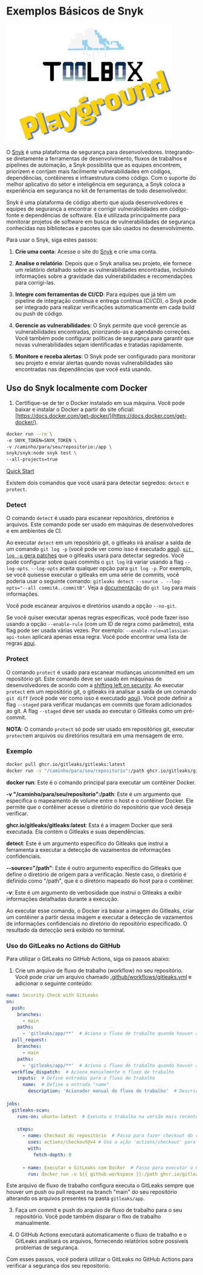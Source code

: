# Exemplos Básicos de Snyk

![Toolbox Playground](../img/toolbox-playground.png)

O [Snyk](https://snyk.io/pt-BR/) é uma plataforma de segurança para desenvolvedores. Integrando-se diretamente a ferramentas de desenvolvimento, fluxos de trabalhos e pipelines de automação, a Snyk possibilita que as equipes encontrem, priorizem e corrijam mais facilmente vulnerabilidades em códigos, dependências, contêineres e infraestrutura como código. Com o suporte do melhor aplicativo do setor e inteligência em segurança, a Snyk coloca a experiência em segurança no kit de ferramentas de todo desenvolvedor.

 Snyk é uma plataforma de código aberto que ajuda desenvolvedores e equipes de segurança a encontrar e corrigir vulnerabilidades em código-fonte e dependências de software. Ela é utilizada principalmente para monitorar projetos de software em busca de vulnerabilidades de segurança conhecidas nas bibliotecas e pacotes que são usados no desenvolvimento.

Para usar o Snyk, siga estes passos:

1. **Crie uma conta**: Acesse o site do [Snyk](https://app.snyk.io/signup) e crie uma conta.

4. **Analise o relatório**: Depois que o Snyk analisa seu projeto, ele fornece um relatório detalhado sobre as vulnerabilidades encontradas, incluindo informações sobre a gravidade das vulnerabilidades e recomendações para corrigi-las.

5. **Integre com ferramentas de CI/CD**: Para equipes que já têm um pipeline de integração contínua e entrega contínua (CI/CD), o Snyk pode ser integrado para realizar verificações automaticamente em cada build ou push de código.

6. **Gerencie as vulnerabilidades**: O Snyk permite que você gerencie as vulnerabilidades encontradas, priorizando-as e agendando correções. Você também pode configurar políticas de segurança para garantir que novas vulnerabilidades sejam identificadas e tratadas rapidamente.

7. **Monitore e receba alertas**: O Snyk pode ser configurado para monitorar seu projeto e enviar alertas quando novas vulnerabilidades são encontradas nas dependências que você está usando.

## Uso do Snyk localmente com Docker

1. Certifique-se de ter o Docker instalado em sua máquina. Você pode baixar e instalar o Docker a partir do site oficial: [https://docs.docker.com/get-docker/](https://docs.docker.com/get-docker/).


```bash
docker run --rm \
-e SNYK_TOKEN=SNYK_TOKEN \
-v /caminho/para/seu/repositorio:/app \
snyk/snyk:node snyk test \
--all-projects=true
```

[Quick Start](https://docs.snyk.io/getting-started/quickstart)

Existem dois comandos que você usará para detectar segredos: `detect` e `protect`.

### Detect

 O comando `detect` é usado para escanear repositórios, diretórios e arquivos. Este comando pode ser usado em máquinas de desenvolvedores e em ambientes de CI.

Ao executar `detect` em um repositório git, o gitleaks irá analisar a saída de um comando `git log -p` (você pode ver como isso é executado [aqui](https://github.com/zricethezav/gitleaks/blob/7240e16769b92d2a1b137c17d6bf9d55a8562899/git/git.go#L17-L25)). [`git log -p` gera patches](https://git-scm.com/docs/git-log#_generating_patch_text_with_p) que o gitleaks usará para detectar segredos. Você pode configurar sobre quais commits o `git log` irá variar usando a flag `--log-opts`. `--log-opts` aceita qualquer opção para `git log -p`. Por exemplo, se você quisesse executar o gitleaks em uma série de commits, você poderia usar o seguinte comando: `gitleaks detect --source . --log-opts="--all commitA..commitB"`. Veja a [documentação](https://git-scm.com/docs/git-log) do `git log` para mais informações.

Você pode escanear arquivos e diretórios usando a opção `--no-git`.

Se você quiser executar apenas regras específicas, você pode fazer isso usando a opção `--enable-rule` (com um ID de regra como parâmetro), esta flag pode ser usada várias vezes. Por exemplo: `--enable-rule=atlassian-api-token` aplicará apenas essa regra. Você pode encontrar uma lista de regras [aqui](https://github.com/gitleaks/gitleaks/blob/master/config/gitleaks.toml).

### Protect

 O comando `protect` é usado para escanear mudanças uncommitted em um repositório git. Este comando deve ser usado em máquinas de desenvolvedores de acordo com a [shifting left on security](https://cloud.google.com/architecture/devops/devops-tech-shifting-left-on-security). Ao executar `protect` em um repositório git, o gitleaks irá analisar a saída de um comando `git diff` (você pode ver como isso é executado [aqui](https://github.com/zricethezav/gitleaks/blob/7240e16769b92d2a1b137c17d6bf9d55a8562899/git/git.go#L48-L49)). Você pode definir a flag `--staged` para verificar mudanças em commits que foram adicionados ao git. A flag `--staged` deve ser usada ao executar o Gitleaks como um pré-commit.

 **NOTA**: O comando `protect` só pode ser usado em repositórios git, executar `protect`em arquivos ou diretórios resultará em uma mensagem de erro.

### Exemplo

 ```bash
docker pull ghcr.io/gitleaks/gitleaks:latest
docker run -v "/caminho/para/seu/repositorio":/path ghcr.io/gitleaks/gitleaks:latest detect --source="/path" -v
```

**docker run**: Este é o comando principal para executar um contêiner Docker.

**-v "/caminho/para/seu/repositorio":/path**: Este é um argumento que especifica o mapeamento de volume entre o host e o contêiner Docker. Ele permite que o contêiner acesse o diretório do repositório que você deseja verificar.

**ghcr.io/gitleaks/gitleaks:latest**: Esta é a imagem Docker que será executada. Ela contém o Gitleaks e suas dependências.

**detect**: Este é um argumento específico do Gitleaks que instrui a ferramenta a executar a detecção de vazamentos de informações confidenciais.

**--source="/path"**: Este é outro argumento específico do Gitleaks que define o diretório de origem para a verificação. Neste caso, o diretório é definido como "/path", que é o diretório mapeado do host para o contêiner.

**-v**: Este é um argumento de verbosidade que instrui o Gitleaks a exibir informações detalhadas durante a execução.

Ao executar esse comando, o Docker irá baixar a imagem do Gitleaks, criar um contêiner a partir dessa imagem e executar a detecção de vazamentos de informações confidenciais no diretório do repositório especificado. O resultado da detecção será exibido no terminal.


### Uso do GitLeaks no Actions do GitHub

Para utilizar o GitLeaks no GitHub Actions, siga os passos abaixo:

1. Crie um arquivo de fluxo de trabalho (workflow) no seu repositório. Você pode criar um arquivo chamado [.github/workflows/gitleaks.yml](../.github/workflows/gitleaks.yaml) e adicionar o seguinte conteúdo:

```yaml
name: Security Check with GitLeaks
on:
  push:
    branches:
      - main
    paths:
      - 'gitleaks/app/**'  # Aciona o fluxo de trabalho quando houver alterações no diretório 'gitleaks/app'
  pull_request:
    branches:
      - main
    paths:
      - 'gitleaks/app/**'  # Aciona o fluxo de trabalho quando houver alterações no diretório 'gitleaks/app'
  workflow_dispatch:  # Aciona manualmente o fluxo de trabalho
    inputs:  # Define entradas para o fluxo de trabalho
      name:  # Define a entrada "name"
        description: 'Acionador manual do fluxo de trabalho'  # Descrição da entrada

jobs:
  gitleaks-scan:
    runs-on: ubuntu-latest  # Executa o trabalho na versão mais recente do Ubuntu

    steps:
      - name: Checkout do repositório  # Passo para fazer checkout do repositório
        uses: actions/checkout@v4 # Usa a ação 'actions/checkout' para fazer checkout do repositório
        with:
          fetch-depth: 0

      - name: Executar o GitLeaks com Docker  # Passo para executar o GitLeaks com Docker
        run: docker run -v ${{ github.workspace }}:/path ghcr.io/gitleaks/gitleaks:latest detect --source="/path" -v # Executa o GitLeaks com Docker no diretório 'gitleaks/app'

```

Este arquivo de fluxo de trabalho configura executa o GitLeaks sempre que houver um push ou pull request na branch "main" do seu repositório alterando os arquivos presentes na pasta `gitleaks/app`.

3. Faça um commit e push do arquivo de fluxo de trabalho para o seu repositório. Você pode também disparar o flxo de trabalho manualmente.

4. O GitHub Actions executará automaticamente o fluxo de trabalho e o GitLeaks analisará os arquivos, fornecendo relatórios sobre possíveis problemas de segurança.

Com esses passos, você poderá utilizar o GitLeaks no GitHub Actions para verificar a segurança dos seu repositorio.